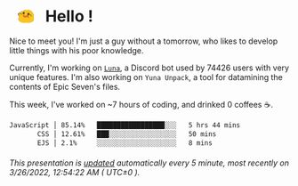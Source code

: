 <h1>   <img src="./spoink.gif" style="vertical-align:middle;" width="30px">   Hello ! </h1>

Nice to meet you! I'm just a guy without a tomorrow, who likes to develop little things with his poor knowledge.

Currently, I'm working on <a href='https://github.com/Asgarrrr/Luna'>`Luna`</a>, a Discord bot used by 74426 users with very unique features. I'm also working on `Yuna Unpack`, a tool for datamining the contents of Epic Seven's files.

This week, I've worked on ~7 hours of coding, and drinked 0 coffees ☕.

```
JavaScript │ 85.14%   █████████████████░░░   5 hrs 44 mins
       CSS │ 12.61%   ███░░░░░░░░░░░░░░░░░   50 mins
       EJS │ 2.1%     ░░░░░░░░░░░░░░░░░░░░   8 mins
```

###### This presentation is [updated](https://github.com/Asgarrrr) automatically every 5 minute, most recently on 3/26/2022, 12:54:22 AM ( UTC±0 ).